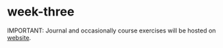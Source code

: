 # week-three

IMPORTANT: Journal and occasionally course exercises will be hosted on [website](https://chantalmb.github.io/digihist/).
